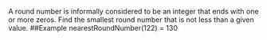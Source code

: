A round number is informally considered to be an integer that ends with one or more zeros.
Find the smallest round number that is not less than a given value.
##Example
nearestRoundNumber(122) = 130
